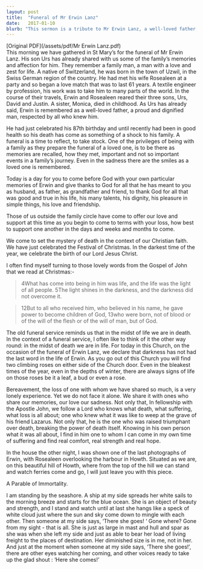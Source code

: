```yaml
---
layout: post
title:  "Funeral of Mr Erwin Lanz"
date:   2017-01-10
blurb: "This sermon is a tribute to Mr Erwin Lanz, a well-loved father, husband, and friend, who lived a life full of love, dignity, and respect. It reflects on the mystery of death in the context of Christian faith, and offers comfort, strength, and hope in the face of loss."
---
```

[Original PDF](/assets/pdf/Mr Erwin Lanz.pdf)    
This morning we have gathered in St Mary’s for the funeral of Mr Erwin Lanz. His son Urs has already shared with us some of the family’s memories and affection for him. They remember a family man, a man with a love and zest for life. A native of Switzerland, he was born in the town of Uzwil, in the Swiss German region of the country. He had met his wife Rosealeen at a party and so began a love match that was to last 61 years. A textile engineer by profession, his work was to take him to many parts of the world. In the course of their travels, Erwin and Rosealeen reared their three sons, Urs, David and Justin. A sister, Monica, died in childhood. As Urs has already said, Erwin is remembered as a well-loved father, a proud and dignified man, respected by all who knew him.

He had just celebrated his 87th birthday and until recently had been in good health so his death has come as something of a shock to his family. A funeral is a time to reflect, to take stock. One of the privileges of being with a family as they prepare the funeral of a loved one, is to be there as memories are recalled, how they met, important and not so important events in a family’s journey. Even in the sadness there are the smiles as a loved one is remembered.

Today is a day for you to come before God with your own particular memories of Erwin and give thanks to God for all that he has meant to you as husband, as father, as grandfather and friend, to thank God for all that was good and true in his life, his many talents, his dignity, his pleasure in simple things, his love and friendship.

Those of us outside the family circle have come to offer our love and support at this time as you begin to come to terms with your loss, how best to support one another in the days and weeks and months to come.

We come to set the mystery of death in the context of our Christian faith. We have just celebrated the Festival of Christmas. In the darkest time of the year, we celebrate the birth of our Lord Jesus Christ.

I often find myself turning to those lovely words from the Gospel of John that we read at Christmas:-

> 4What has come into being in him was life, and the life was the light of all people. 5The light shines in the darkness, and the darkness did not overcome it.

> 12But to all who received him, who believed in his name, he gave power to become children of God, 13who were born, not of blood or of the will of the flesh or of the will of man, but of God.

The old funeral service reminds us that in the midst of life we are in death. In the context of a funeral service, I often like to think of it the other way round: in the midst of death we are in life. For today in this Church, on the occasion of the funeral of Erwin Lanz, we declare that darkness has not had the last word in the life of Erwin. As you go out of this Church you will find two climbing roses on either side of the Church door. Even in the bleakest times of the year, even in the depths of winter, there are always signs of life on those roses be it a leaf, a bud or even a rose.

Bereavement, the loss of one with whom we have shared so much, is a very lonely experience. Yet we do not face it alone. We share it with ones who share our memories, our love our sadness. Not only that, In fellowship with the Apostle John, we follow a Lord who knows what death, what suffering, what loss is all about; one who knew what it was like to weep at the grave of his friend Lazarus. Not only that, he is the one who was raised triumphant over death, breaking the power of death itself. Knowing in his own person what it was all about, I find in him one to whom I can come in my own time of suffering and find real comfort, real strength and real hope.

In the house the other night, I was shown one of the last photographs of Erwin, with Rosealeen overlooking the harbour in Howth. Situated as we are, on this beautiful hill of Howth, where from the top of the hill we can stand and watch ferries come and go, I will just leave you with this piece.

A Parable of Immortality.

I am standing by the seashore.
A ship at my side spreads her white sails to the morning breeze and starts for the blue ocean.
She is an object of beauty and strength, and I stand and watch until at last she hangs like a speck of white cloud just where the sun and sky come down to mingle with each other.
Then someone at my side says, ‘There she goes! ‘
Gone where? Gone from my sight - that is all.
She is just as large in mast and hull and spar as she was when she left my side and just as able to bear her load of living freight to the places of destination.
Her diminished size is in me, not in her.
And just at the moment when someone at my side says, ‘There she goes!’, there are other eyes watching her coming, and other voices ready to take up the glad shout :
‘Here she comes!’
